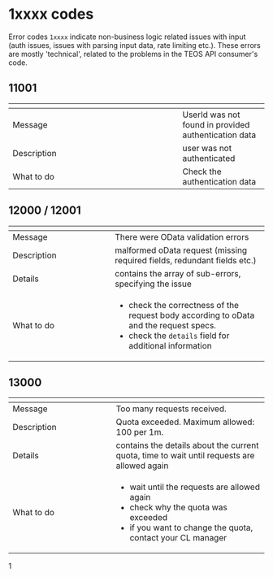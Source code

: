 # 1xxxx codes

Error codes `1xxxx` indicate non-business logic related issues with input (auth issues, issues with parsing input data, rate limiting etc.). These errors are mostly 'technical', related to the problems in the TEOS API consumer's code.

## 11001

<table><thead><tr><th width="318.5"></th><th></th></tr></thead><tbody><tr><td>Message</td><td>UserId was not found in provided authentication data</td></tr><tr><td>Description</td><td>user was not authenticated</td></tr><tr><td>What to do</td><td>Check the authentication data</td></tr></tbody></table>

## 12000 / 12001

<table><thead><tr><th width="185.5"></th><th></th></tr></thead><tbody><tr><td>Message</td><td>There were OData validation errors</td></tr><tr><td>Description</td><td>malformed oData request (missing required fields, redundant fields etc.)</td></tr><tr><td>Details</td><td>contains the array of sub-errors, specifying the issue</td></tr><tr><td>What to do</td><td><ul><li>check the correctness of the request body according to oData and the request specs.</li><li>check the <code>details</code> field for additional information</li></ul></td></tr></tbody></table>

## 13000

<table><thead><tr><th width="187.5"></th><th></th></tr></thead><tbody><tr><td>Message</td><td>Too many requests received.</td></tr><tr><td>Description</td><td>Quota exceeded. Maximum allowed: 100 per 1m.</td></tr><tr><td>Details</td><td>contains the details about the current quota, time to wait until requests are allowed again</td></tr><tr><td>What to do</td><td><ul><li>wait until the requests are allowed again</li><li>check why the quota was exceeded</li><li>if you want to change the quota, contact your CL manager</li></ul></td></tr></tbody></table>

1
